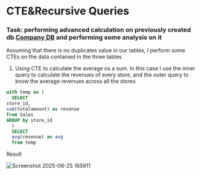 # CTE&Recursive Queries
### Task: performing advanced calculation on previously created db [Company DB](https://github.com/Gioker90/SQL/blob/328f6cae24be7877e64e282a93f8b024b47ad4a2/DB%20%26%20tables%20Creation_Sales.md) and performing some analysis on it

Assuming that there is no duplicates value in our tables, I perform some CTEs on the data contained in the three tables

1. Using CTE to calculate the average os a sum. In this case I use the inner query to calculate the revenues of every store, and the outer query to know the average revenues across all the stores

```sql
with temp as (
  SELECT
store_id,
sum(totalamount) as revenue
from Sales
GROUP by store_id
  )
  SELECT
  avg(revenue) as avg
  from temp
```
Result

![Screenshot 2025-06-25 165911](https://github.com/user-attachments/assets/b9408747-a883-4d12-b819-91d5d346fc88)
